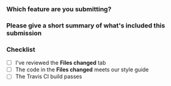 ### Which feature are you submitting?


### Please give a short summary of what's included this submission


### Checklist
- [ ] I've reviewed the **Files changed** tab
- [ ] The code in the **Files changed** meets our style guide
- [ ] The Travis CI build passes
